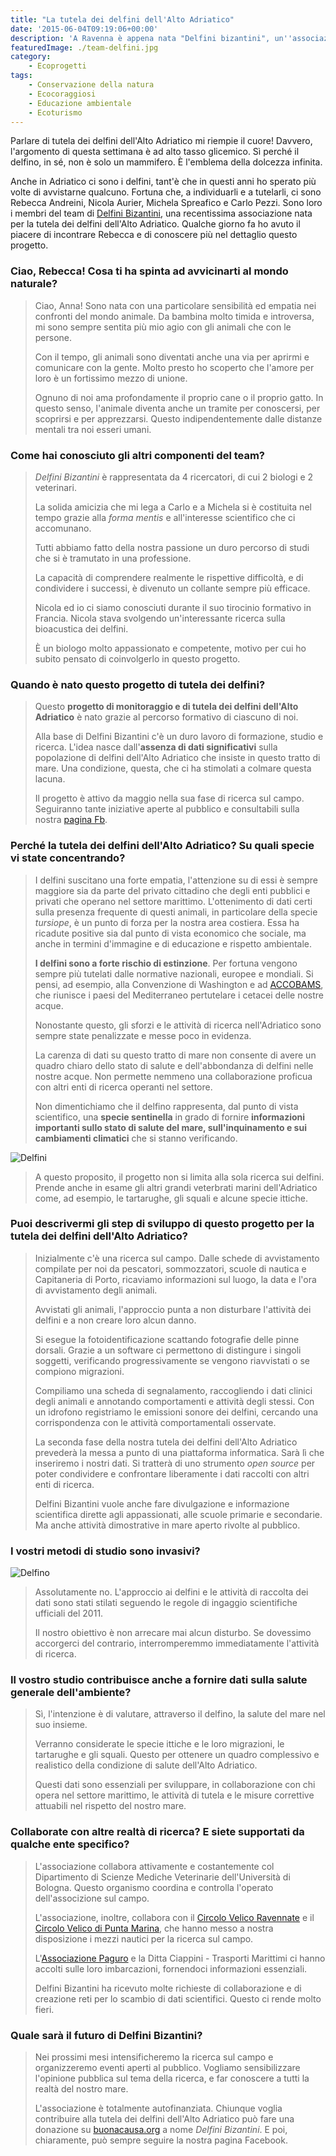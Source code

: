 ```yaml
---
title: "La tutela dei delfini dell'Alto Adriatico"
date: '2015-06-04T09:19:06+00:00'
description: 'A Ravenna è appena nata "Delfini bizantini", un''associazione che tutela i delfini dell''Adriatico e analizza la salute del mare.'
featuredImage: ./team-delfini.jpg
category:
    - Ecoprogetti
tags:
    - Conservazione della natura
    - Ecocoraggiosi
    - Educazione ambientale
    - Ecoturismo
---
```


Parlare di tutela dei delfini dell'Alto Adriatico mi riempie il cuore!
Davvero, l'argomento di questa settimana è ad alto tasso glicemico. Sì perché il delfino, in sé, non è solo un mammifero. È l'emblema della dolcezza infinita.

Anche in Adriatico ci sono i delfini, tant'è che in questi anni ho sperato più volte di avvistarne qualcuno.
Fortuna che, a individuarli e a tutelarli, ci sono Rebecca Andreini, Nicola Aurier, Michela Spreafico e Carlo Pezzi. Sono loro i membri del team di [Delfini Bizantini](https://www.facebook.com/pages/Delfini-Bizantini/1427017697619968?fref=ts), una recentissima associazione nata per la tutela dei delfini dell'Alto Adriatico.
Qualche giorno fa ho avuto il piacere di incontrare Rebecca e di conoscere più nel dettaglio questo progetto.

### Ciao, Rebecca! Cosa ti ha spinta ad avvicinarti al mondo naturale?

> Ciao, Anna! Sono nata con una particolare sensibilità ed empatia nei confronti del mondo animale. Da bambina molto timida e introversa, mi sono sempre sentita più mio agio con gli animali che con le persone.
>
> Con il tempo, gli animali sono diventati anche una via per aprirmi e comunicare con la gente. Molto presto ho scoperto che l'amore per loro è un fortissimo mezzo di unione.
>
> Ognuno di noi ama profondamente il proprio cane o il proprio gatto. In questo senso, l'animale diventa anche un tramite per conoscersi, per scoprirsi e per apprezzarsi. Questo indipendentemente dalle distanze mentali tra noi esseri umani.

### Come hai conosciuto gli altri componenti del team?

> _Delfini Bizantini_ è rappresentata da 4 ricercatori, di cui 2 biologi e 2 veterinari.
>
> La solida amicizia che mi lega a Carlo e a Michela si è costituita nel tempo grazie alla _forma mentis_ e all'interesse scientifico che ci accomunano.
>
> Tutti abbiamo fatto della nostra passione un duro percorso di studi che si è tramutato in una professione.
>
> La capacità di comprendere realmente le rispettive difficoltà, e di condividere i successi, è divenuto un collante sempre più efficace.
>
> Nicola ed io ci siamo conosciuti durante il suo tirocinio formativo in Francia. Nicola stava svolgendo un'interessante ricerca sulla bioacustica dei delfini.
>
> È un biologo molto appassionato e competente, motivo per cui ho subito pensato di coinvolgerlo in questo progetto.

### Quando è nato questo progetto di tutela dei delfini?

> Questo **progetto di monitoraggio e di tutela dei delfini dell'Alto Adriatico** è nato grazie al percorso formativo di ciascuno di noi.
>
> Alla base di Delfini Bizantini c'è un duro lavoro di formazione, studio e ricerca. L'idea nasce dall'**assenza di dati significativi** sulla popolazione di delfini dell'Alto Adriatico che insiste in questo tratto di mare. Una condizione, questa, che ci ha stimolati a colmare questa lacuna.
>
> Il progetto è attivo da maggio nella sua fase di ricerca sul campo. Seguiranno tante iniziative aperte al pubblico e consultabili sulla nostra [pagina Fb](https://www.facebook.com/pages/Delfini-Bizantini/1427017697619968?fref=ts).

### Perché la tutela dei delfini dell'Alto Adriatico? Su quali specie vi state concentrando?

> I delfini suscitano una forte empatia, l'attenzione su di essi è sempre maggiore sia da parte del privato cittadino che degli enti pubblici e privati che operano nel settore marittimo.
> L'ottenimento di dati certi sulla presenza frequente di questi animali, in particolare della specie _tursiope_, è un punto di forza per la nostra area costiera. Essa ha ricadute positive sia dal punto di vista economico che sociale, ma anche in termini d'immagine e di educazione e rispetto ambientale.
>
> **I delfini sono a forte rischio di estinzione**. Per fortuna vengono sempre più tutelati dalle normative nazionali, europee e mondiali. Si pensi, ad esempio, alla Convenzione di Washington e ad [ACCOBAMS](http://www.accobams.org), che riunisce i paesi del Mediterraneo pertutelare i cetacei delle nostre acque.
>
> Nonostante questo, gli sforzi e le attività di ricerca nell'Adriatico sono sempre state penalizzate e messe poco in evidenza.
>
> La carenza di dati su questo tratto di mare non consente di avere un quadro chiaro dello stato di salute e dell'abbondanza di delfini nelle nostre acque. Non permette nemmeno una collaborazione proficua con altri enti di ricerca operanti nel settore.
>
> Non dimentichiamo che il delfino rappresenta, dal punto di vista scientifico, una **specie sentinella** in grado di fornire **informazioni importanti sullo stato di salute del mare, sull'inquinamento e sui cambiamenti climatici** che si stanno verificando.

![Delfini](./delfini.jpg)

> A questo proposito, il progetto non si limita alla sola ricerca sui delfini. Prende anche in esame gli altri grandi veterbrati marini dell'Adriatico come, ad esempio, le tartarughe, gli squali e alcune specie ittiche.

### Puoi descrivermi gli step di sviluppo di questo progetto per la tutela dei delfini dell'Alto Adriatico?

> Inizialmente c'è una ricerca sul campo. Dalle schede di avvistamento compilate per noi da pescatori, sommozzatori, scuole di nautica e Capitaneria di Porto, ricaviamo informazioni sul luogo, la data e l'ora di avvistamento degli animali.
>
> Avvistati gli animali, l'approccio punta a non disturbare l'attività dei delfini e a non creare loro alcun danno.
>
> Si esegue la fotoidentificazione scattando fotografie delle pinne dorsali. Grazie a un software ci permettono di distingure i singoli soggetti, verificando progressivamente se vengono riavvistati o se compiono migrazioni.
>
> Compiliamo una scheda di segnalamento, raccogliendo i dati clinici degli animali e annotando comportamenti e attività degli stessi. Con un idrofono registriamo le emissioni sonore dei delfini, cercando una corrispondenza con le attività comportamentali osservate.
>
> La seconda fase della nostra tutela dei delfini dell'Alto Adriatico prevederà la messa a punto di una piattaforma informatica. Sarà lì che inseriremo i nostri dati. Si tratterà di uno strumento _open source_ per poter condividere e confrontare liberamente i dati raccolti con altri enti di ricerca.
>
> Delfini Bizantini vuole anche fare divulgazione e informazione scientifica dirette agli appassionati, alle scuole primarie e secondarie. Ma anche attività dimostrative in mare aperto rivolte al pubblico.

### I vostri metodi di studio sono invasivi?

![Delfino](./delfino.jpg)

> Assolutamente no. L'approccio ai delfini e le attività di raccolta dei dati sono stati stilati seguendo le regole di ingaggio scientifiche ufficiali del 2011.
>
> Il nostro obiettivo è non arrecare mai alcun disturbo. Se dovessimo accorgerci del contrario, interromperemmo immediatamente l'attività di ricerca.

### Il vostro studio contribuisce anche a fornire dati sulla salute generale dell'ambiente?

> Sì, l'intenzione è di valutare, attraverso il delfino, la salute del mare nel suo insieme.
>
> Verranno considerate le specie ittiche e le loro migrazioni, le tartarughe e gli squali. Questo per ottenere un quadro complessivo e realistico della condizione di salute dell'Alto Adriatico.
>
> Questi dati sono essenziali per sviluppare, in collaborazione con chi opera nel settore marittimo, le attività di tutela e le misure correttive attuabili nel rispetto del nostro mare.

### Collaborate con altre realtà di ricerca? E siete supportati da qualche ente specifico?

> L'associazione collabora attivamente e costantemente col Dipartimento di Scienze Mediche Veterinarie dell'Università di Bologna. Questo organismo coordina e controlla l'operato dell'associzione sul campo.
>
> L'associazione, inoltre, collabora con il [Circolo Velico Ravennate](http://www.cvr.ra.it) e il [Circolo Velico di Punta Marina](http://www.cvpuntamarina.com), che hanno messo a nostra disposizione i mezzi nautici per la ricerca sul campo.
>
> L'[Associazione Paguro](http://www.associazionepaguro.org) e la Ditta Ciappini - Trasporti Marittimi ci hanno accolti sulle loro imbarcazioni, fornendoci informazioni essenziali.
>
> Delfini Bizantini ha ricevuto molte richieste di collaborazione e di creazione reti per lo scambio di dati scientifici. Questo ci rende molto fieri.

### Quale sarà il futuro di Delfini Bizantini?

> Nei prossimi mesi intensificheremo la ricerca sul campo e organizzeremo eventi aperti al pubblico. Vogliamo sensibilizzare l'opinione pubblica sul tema della ricerca, e far conoscere a tutti la realtà del nostro mare.
>
> L'associazione è totalmente autofinanziata. Chiunque voglia contribuire alla tutela dei delfini dell'Alto Adriatico può fare una donazione su [buonacausa.org](http://buonacausa.org/cause/proteggi-i-delfini) a nome _Delfini Bizantini_. E poi, chiaramente, può sempre seguire la nostra pagina Facebook.
